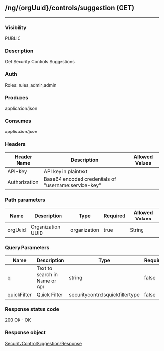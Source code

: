 ## /ng/{orgUuid}/controls/suggestion (GET)
---
### Visibility
PUBLIC
### Description
Get Security Controls Suggestions
### Auth
Roles: rules_admin,admin
### Produces
application/json
### Consumes
application/json
### Headers
| Header Name | Description | Allowed Values |
| ----------- | ----------- | ----------- |
| API-Key | API key in plaintext |  |
| Authorization | Base64 encoded credentials of &quot;username:service-key&quot; |  |
### Path parameters
| Name | Description | Type | Required | Allowed Values |
| ----------- | ----------- | ----------- | ----------- | ----------- |
| orgUuid | Organization UUID | organization | true | String |
### Query Parameters
| Name | Description | Type | Required | Allowed Values |
| ----------- | ----------- | ----------- | ----------- | ----------- |
| q | Text to search in Name or Api | string | false | String |
| quickFilter | Quick Filter | securitycontrolsquickfiltertype | false | ALL,JAVA,DOTNET,NODE,RUBY |
### Response status code
200 OK - OK
### Response object
[SecurityControlSuggestionsResponse](<../../objects/SecurityControlSuggestionsResponse.md>)
